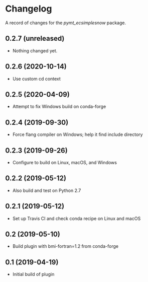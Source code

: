 # Changelog

A record of changes for the *pymt_ecsimplesnow* package.

## 0.2.7 (unreleased)

- Nothing changed yet.


## 0.2.6 (2020-10-14)

- Use custom cd context


## 0.2.5 (2020-04-09)

- Attempt to fix Windows build on conda-forge


## 0.2.4 (2019-09-30)

- Force flang compiler on Windows; help it find include directory


## 0.2.3 (2019-09-26)

- Configure to build on Linux, macOS, and Windows


## 0.2.2 (2019-05-12)

- Also build and test on Python 2.7


## 0.2.1 (2019-05-12)

- Set up Travis CI and check conda recipe on Linux and macOS


## 0.2 (2019-05-10)

- Build plugin with bmi-fortran=1.2 from conda-forge


## 0.1 (2019-04-19)

- Initial build of plugin
